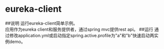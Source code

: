 # eureka-client
##说明
运行eureka-client简单示例。<br>
应用作为eureka client和服务提供者，通过spring mvc提供rest api。
##运行
通过修改application.yml或启动指定spring.active.profile为"a"和"b"快速启动两实例demo。

